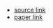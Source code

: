 - [source link](https://github.com/roychao19477/pcs)
- [paper link](https://arxiv.org/abs/2203.17152v3)